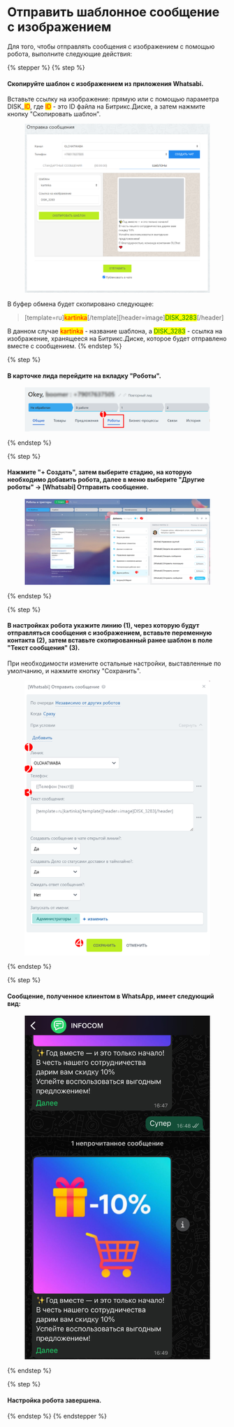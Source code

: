 # Отправить шаблонное сообщение с изображением

Для того, чтобы отправлять сообщения с изображением с помощью робота, выполните следующие действия:

{% stepper %}
{% step %}
#### Скопируйте шаблон с изображением из приложения Whatsabi.

Вставьте ссылку на изображение: прямую или с помощью параметра DISK\_<mark style="color:red;">ID</mark>, где <mark style="color:red;">ID</mark> - это ID файла на Битрикс.Диске, а затем нажмите кнопку "Скопировать шаблон".

<figure><img src="../../.gitbook/assets/Скриншот 21.08.25_03.46.34.png" alt=""><figcaption></figcaption></figure>

В буфер обмена будет скопировано следующее:

> \[template=ru]<mark style="color:red;">kartinka</mark>\[/template]\[header=image]<mark style="color:green;">DISK\_3283</mark>\[/header]

В данном случае <mark style="color:red;">kartinka</mark> - название шаблона, а <mark style="color:green;">DISK\_3283</mark> - ссылка на изображение, хранящееся на Битрикс.Диске, которое будет отправлено вместе с сообщением.
{% endstep %}

{% step %}
#### В карточке лида перейдите на вкладку "Роботы".&#x20;

<figure><img src="../../.gitbook/assets/Скриншот 21.08.25_05.00.08.png" alt=""><figcaption></figcaption></figure>
{% endstep %}

{% step %}
#### Нажмите "+ Создать", затем выберите стадию, на которую необходимо добавить робота, далее в меню выберите "Другие роботы" -> \[Whatsabi] Отправить сообщение.

<figure><img src="../../.gitbook/assets/Скриншот 21.08.25_05.04.09.png" alt=""><figcaption></figcaption></figure>
{% endstep %}

{% step %}
#### В настройках робота укажите линию (1), через которую будут отправляться сообщения с изображением, вставьте переменную контакта (2), затем вставьте скопированный ранее шаблон в поле "Текст сообщения" (3).&#x20;

При необходимости измените остальные настройки, выставленные по умолчанию, и нажмите кнопку "Сохранить".

<figure><img src="../../.gitbook/assets/Скриншот 21.08.25_05.44.09.png" alt=""><figcaption></figcaption></figure>
{% endstep %}

{% step %}
#### Сообщение, полученное клиентом в WhatsApp, имеет следующий вид:

<figure><img src="../../.gitbook/assets/image (290).png" alt=""><figcaption></figcaption></figure>
{% endstep %}

{% step %}
#### Настройка робота завершена.
{% endstep %}
{% endstepper %}



